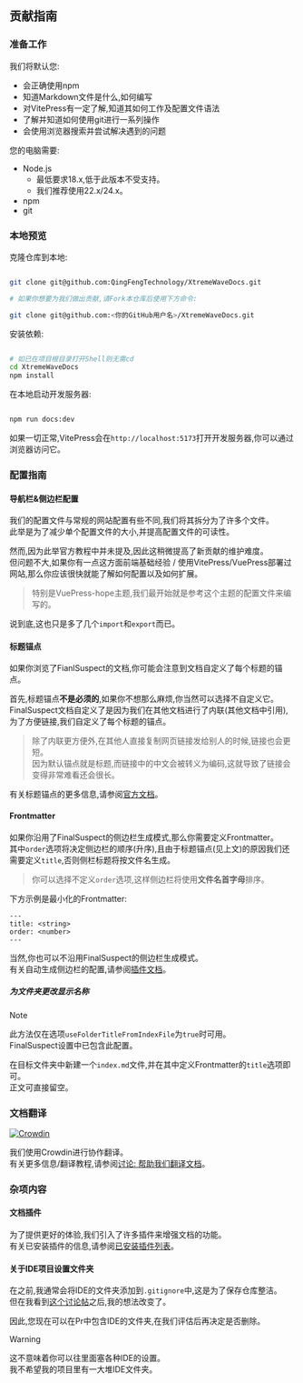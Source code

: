 ## 贡献指南

### 准备工作

我们将默认您:

- 会正确使用npm
- 知道Markdown文件是什么,如何编写
- 对VitePress有一定了解,知道其如何工作及配置文件语法
- 了解并知道如何使用git进行一系列操作
- 会使用浏览器搜索并尝试解决遇到的问题

您的电脑需要:

- Node.js
  - 最低要求18.x,低于此版本不受支持。
  - 我们推荐使用22.x/24.x。
- npm
- git

### 本地预览

克隆仓库到本地:

```bash

git clone git@github.com:QingFengTechnology/XtremeWaveDocs.git

# 如果你想要为我们做出贡献,请Fork本仓库后使用下方命令:

git clone git@github.com:<你的GitHub用户名>/XtremeWaveDocs.git

```

安装依赖:

```bash

# 如已在项目根目录打开Shell则无需cd
cd XtremeWaveDocs
npm install

```

在本地启动开发服务器:

```bash

npm run docs:dev

```

如果一切正常,VitePress会在`http://localhost:5173`打开开发服务器,你可以通过浏览器访问它。

### 配置指南

#### 导航栏&侧边栏配置

我们的配置文件与常规的网站配置有些不同,我们将其拆分为了许多个文件。\
此举是为了减少单个配置文件的大小,并提高配置文件的可读性。

然而,因为此举官方教程中并未提及,因此这稍微提高了新贡献的维护难度。\
但问题不大,如果你有一点这方面前端基础经验 / 使用VitePress/VuePress部署过网站,那么你应该很快就能了解如何配置以及如何扩展。
> 特别是VuePress-hope主题,我们最开始就是参考这个主题的配置文件来编写的。

说到底,这也只是多了几个`import`和`export`而已。

#### 标题锚点

如果你浏览了FianlSuspect的文档,你可能会注意到文档自定义了每个标题的锚点。

首先,标题锚点**不是必须的**,如果你不想那么麻烦,你当然可以选择不自定义它。\
FinalSuspect文档自定义了是因为我们在其他文档进行了内联(其他文档中引用),为了方便链接,我们自定义了每个标题的锚点。
> 除了内联更方便外,在其他人直接复制网页链接发给别人的时候,链接也会更短。\
> 因为默认锚点就是标题,而链接中的中文会被转义为编码,这就导致了链接会变得非常难看还会很长。

有关标题锚点的更多信息,请参阅[官方文档](https://vitepress.dev/zh/guide/markdown#header-anchors)。

#### Frontmatter

如果你沿用了FinalSuspect的侧边栏生成模式,那么你需要定义Frontmatter。\
其中`order`选项将决定侧边栏的顺序(升序),且由于标题锚点(见上文)的原因我们还需要定义`title`,否则侧栏标题将按文件名生成。
> 你可以选择不定义`order`选项,这样侧边栏将使用**文件名首字母**排序。

下方示例是最小化的Frontmatter:

```text
---
title: <string>
order: <number>
---
```

当然,你也可以不沿用FinalSuspect的侧边栏生成模式。\
有关自动生成侧边栏的配置,请参阅[插件文档](https://vitepress-sidebar.cdget.com/zhHans/guide/options)。

##### 为文件夹更改显示名称

> [!Note]
> 此方法仅在选项`useFolderTitleFromIndexFile`为`true`时可用。\
> FinalSuspect设置中已包含此配置。

在目标文件夹中新建一个`index.md`文件,并在其中定义Frontmatter的`title`选项即可。\
正文可直接留空。

### 文档翻译

[![Crowdin](https://badges.crowdin.net/xtremedocs/localized.svg)](https://crowdin.com/project/xtremedocs)

我们使用Crowdin进行协作翻译。\
有关更多信息/翻译教程,请参阅[讨论: 帮助我们翻译文档](https://github.com/QingFengTechnology/XtremeWaveDocs/discussions/14)。

### 杂项内容

#### 文档插件

为了提供更好的体验,我们引入了许多插件来增强文档的功能。\
有关已安装插件的信息,请参阅[已安装插件列表](dependencies.md)。

#### 关于IDE项目设置文件夹

在之前,我通常会将IDE的文件夹添加到`.gitignore`中,这是为了保存仓库整洁。\
但在我看到[这个讨论帖](https://github.com/vuejs/vitepress/discussions/4466)之后,我的想法改变了。

因此,您现在可以在Pr中包含IDE的文件夹,在我们评估后再决定是否删除。

> [!Warning]
> 这不意味着你可以往里面塞各种IDE的设置。\
> 我不希望我的项目里有一大堆IDE文件夹。
